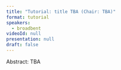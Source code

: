 ```yaml
---
title: "Tutorial: title TBA (Chair: TBA)"
format: tutorial
speakers:
  - broadbent
videoId: null
presentation: null
draft: false
---
```

Abstract: TBA

<!-- fields to use above: -->
<!-- videoId: "Vfl9pPh6ipI" -->
<!-- presentation: "/slides/invited-MargaridaPereira.pdf" -->
